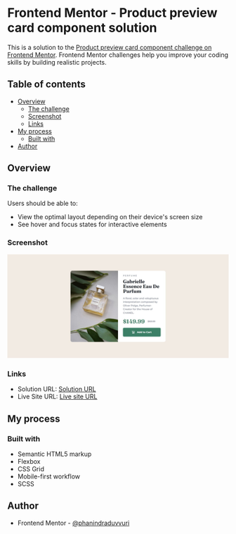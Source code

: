 # Frontend Mentor - Product preview card component solution

This is a solution to the [Product preview card component challenge on Frontend Mentor](https://www.frontendmentor.io/challenges/product-preview-card-component-GO7UmttRfa). Frontend Mentor challenges help you improve your coding skills by building realistic projects.

## Table of contents

- [Overview](#overview)
  - [The challenge](#the-challenge)
  - [Screenshot](#screenshot)
  - [Links](#links)
- [My process](#my-process)
  - [Built with](#built-with)
- [Author](#author)

## Overview

### The challenge

Users should be able to:

- View the optimal layout depending on their device's screen size
- See hover and focus states for interactive elements

### Screenshot

![](./screenshot.jpeg)

### Links

- Solution URL: [Solution URL](https://github.com/phanindraduvvuri/product-preview-card)
- Live Site URL: [Live site URL](https://shimmering-hamster-dcfca8.netlify.app/)

## My process

### Built with

- Semantic HTML5 markup
- Flexbox
- CSS Grid
- Mobile-first workflow
- SCSS

## Author

- Frontend Mentor - [@phanindraduvvuri](https://www.frontendmentor.io/profile/phanindraduvvuri)
